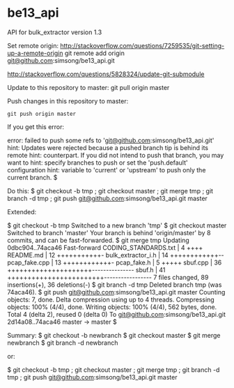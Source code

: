 be13_api
========

API for bulk_extractor version 1.3


Set remote origin:
  http://stackoverflow.com/questions/7259535/git-setting-up-a-remote-origin
  git remote add origin git@github.com:simsong/be13_api.git

http://stackoverflow.com/questions/5828324/update-git-submodule

Update to this repository to master:
    git pull origin master

Push changes in this repository to master:

    git push origin master

If you get this error:

error: failed to push some refs to 'git@github.com:simsong/be13_api.git'
hint: Updates were rejected because a pushed branch tip is behind its remote
hint: counterpart. If you did not intend to push that branch, you may want to
hint: specify branches to push or set the 'push.default' configuration
hint: variable to 'current' or 'upstream' to push only the current branch.
$ 

Do this:
$ git checkout -b tmp  ; git checkout master ; git merge tmp ; git branch -d tmp ; git push git@github.com:simsong/be13_api.git master

Extended:

$ git checkout -b tmp 
Switched to a new branch 'tmp'
$ git checkout master
Switched to branch 'master'
Your branch is behind 'origin/master' by 8 commits, and can be fast-forwarded.
$ git merge tmp
Updating 0dbc904..74aca46
Fast-forward
 CODING_STANDARDS.txt |    4 ++++
 README.md            |   12 +++++++++++-
 bulk_extractor_i.h   |   14 ++++++++++++--
 pcap_fake.cpp        |   13 ++++++++++++-
 pcap_fake.h          |    5 +++++
 sbuf.cpp             |   36 +++++++++++++++++++++---------------
 sbuf.h               |   41 ++++++++++++++++++++++++-----------------
 7 files changed, 89 insertions(+), 36 deletions(-)
$ git branch -d tmp
Deleted branch tmp (was 74aca46).
$ git push git@github.com:simsong/be13_api.git master
Counting objects: 7, done.
Delta compression using up to 4 threads.
Compressing objects: 100% (4/4), done.
Writing objects: 100% (4/4), 562 bytes, done.
Total 4 (delta 2), reused 0 (delta 0)
To git@github.com:simsong/be13_api.git
   2d14a08..74aca46  master -> master
$ 


Summary:
$ git checkout -b newbranch
$ git checkout master
$ git merge newbranch
$ git branch -d newbranch

or:

$ git checkout -b tmp  ; git checkout master ; git merge tmp ; git branch -d tmp ; git push git@github.com:simsong/be13_api.git master
